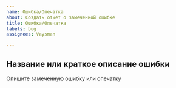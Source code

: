 ```yaml
---
name: Ошибка/Опечатка
about: Создать отчет о замеченной ошибке
title: Ошибка/Опечатка
labels: bug
assignees: Vaysman

---
```


## Название или краткое описание ошибки

Опишите замеченную ошибку или опечатку
